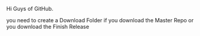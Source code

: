 Hi Guys of GitHub.

you need to create a Download Folder if you download the Master Repo or you download the Finish Release
